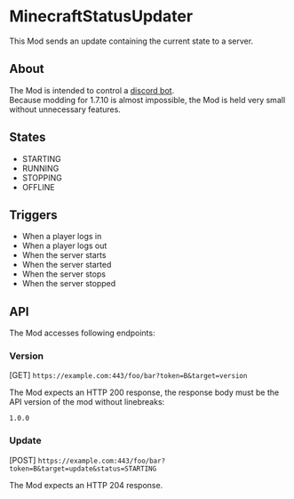 # MinecraftStatusUpdater

This Mod sends an update containing the current state to a server.

## About

The Mod is intended to control a [discord bot](https://github.com/pr0LebenImHolz/MinecraftStatusBot).<br />
Because modding for 1.7.10 is almost impossible, the Mod is held very small without unnecessary features.

## States

- STARTING
- RUNNING
- STOPPING
- OFFLINE

## Triggers

- When a player logs in
- When a player logs out
- When the server starts
- When the server started
- When the server stops
- When the server stopped

## API

The Mod accesses following endpoints:

### Version

[GET] `https://example.com:443/foo/bar?token=B&target=version`

The Mod expects an HTTP 200 response, the response body must be the API version of the mod without linebreaks:

`1.0.0`

### Update

[POST] `https://example.com:443/foo/bar?token=B&target=update&status=STARTING`

The Mod expects an HTTP 204 response.
  